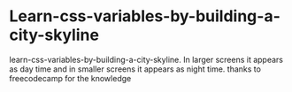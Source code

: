 # Learn-css-variables-by-building-a-city-skyline
learn-css-variables-by-building-a-city-skyline.
In larger screens it appears as day time and in smaller screens it appears as night time. thanks to freecodecamp for the knowledge
